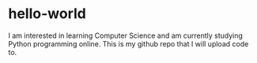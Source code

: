 # hello-world
I am interested in learning Computer Science and am currently studying Python programming online.
This is my github repo that I will upload code to.
